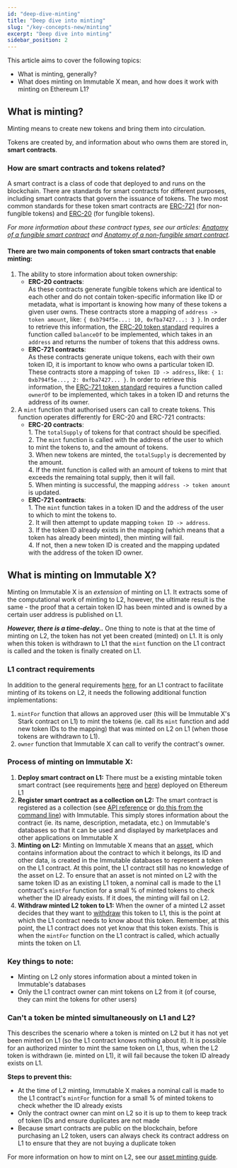 ```yaml
---
id: "deep-dive-minting"
title: "Deep dive into minting"
slug: "/key-concepts-new/minting"
excerpt: "Deep dive into minting"
sidebar_position: 2
---
```


This article aims to cover the following topics:
* What is minting, generally?
* What does minting on Immutable X mean, and how does it work with minting on Ethereum L1?

## What is minting?

Minting means to create new tokens and bring them into circulation.

Tokens are created by, and information about who owns them are stored in, **smart contracts**.

### How are smart contracts and tokens related?

A smart contract is a class of code that deployed to and runs on the blockchain. There are standards for smart contracts for different purposes, including smart contracts that govern the issuance of tokens. The two most common standards for these token smart contracts are [ERC-721](https://eips.ethereum.org/EIPS/eip-721) (for non-fungible tokens) and [ERC-20](https://eips.ethereum.org/EIPS/eip-20) (for fungible tokens).

_For more information about these contract types, see our articles: [Anatomy of a fungible smart contract](#) and [Anatomy of a non-fungible smart contract](#)._

#### There are two main components of token smart contracts that enable minting:
1. The ability to store information about token ownership:
    * **ERC-20 contracts**:<br/>As these contracts generate fungible tokens which are identical to each other and do not contain token-specific information like ID or metadata, what is important is knowing how many of these tokens a given user owns. These contracts store a mapping of `address -> token amount`, like: `{ 0xb794f5e...: 10, 0xfba7427...: 3 }`. In order to retrieve this information, the [ERC-20 token standard](https://eips.ethereum.org/EIPS/eip-20#methods) requires a function called `balanceOf` to be implemented, which takes in an `address` and returns the number of tokens that this address owns.
    * **ERC-721 contracts**:<br/>As these contracts generate unique tokens, each with their own token ID, it is important to know who owns a particular token ID. These contracts store a mapping of `token ID -> address`, like: `{ 1: 0xb794f5e..., 2: 0xfba7427... }`. In order to retrieve this information, the [ERC-721 token standard](https://eips.ethereum.org/EIPS/eip-721#specification) requires a function called `ownerOf` to be implemented, which takes in a token ID and returns the address of its owner.
2. A `mint` function that authorised users can call to create tokens. This function operates differently for ERC-20 and ERC-721 contracts:
    * **ERC-20 contracts**:
      <br/>1. The <code>totalSupply</code> of tokens for that contract should be specified.
      <br/>2. The <code>mint</code> function is called with the address of the user to which to mint the tokens to, and the amount of tokens.
      <br/>3. When new tokens are minted, the <code>totalSupply</code> is decremented by the amount.
      <br/>4. If the mint function is called with an amount of tokens to mint that exceeds the remaining total supply, then it will fail.
      <br/>5. When minting is successful, the mapping <code>address -> token amount</code> is updated.
    * **ERC-721 contracts**:
      <br/>1. The <code>mint</code> function takes in a token ID and the address of the user to which to mint the tokens to.
      <br/>2. It will then attempt to update mapping <code>token ID -> address</code>.
      <br/>3. If the token ID already exists in the mapping (which means that a token has already been minted), then minting will fail.
      <br/>4. If not, then a new token ID is created and the mapping updated with the address of the token ID owner.

## What is minting on Immutable X?

Minting on Immutable X is an _extension_ of minting on L1. It extracts some of the computational work of minting to L2, however, the ultimate result is the same - the proof that a certain token ID has been minted and is owned by a certain user address is published on L1. 

***However, there is a time-delay..*** One thing to note is that at the time of minting on L2, the token has not yet been created (minted) on L1. It is only when this token is withdrawn to L1 that the `mint` function on the L1 contract is called and the token is finally created on L1.

### L1 contract requirements

In addition to the general requirements [here](#there-are-two-main-components-of-token-smart-contracts-that-enable-minting), for an L1 contract to facilitate minting of its tokens on L2, it needs the following additional function implementations:
1. `mintFor` function that allows an approved user (this will be Immutable X's Stark contract on L1) to mint the tokens (ie. call its `mint` function and add new token IDs to the mapping) that was minted on L2 on L1 (when those tokens are withdrawn to L1).
2. `owner` function that Immutable X can call to verify the contract's owner.

### Process of minting on Immutable X:
1. **Deploy smart contract on L1:** There must be a existing mintable token smart contract (see requirements [here](#there-are-two-main-components-of-token-smart-contracts-that-enable-minting) and [here](#l1-contract-requirements)) deployed on Ethereum L1
2. **Register smart contract as a collection on L2:** The smart contract is registered as a collection (see [API reference]((/reference#/operations/createCollection)) or [do this from the command line](/docs/launch-collection-new/register-collection)) with Immutable. This simply stores information about the contract (ie. its name, description, metadata, etc.) on Immutable's databases so that it can be used and displayed by marketplaces and other applications on Immutable X
3. **Minting on L2:** Minting on Immutable X means that an [asset](/reference#/operations/listAssets), which contains information about the contract to which it belongs, its ID and other data, is created in the Immutable databases to represent a token on the L1 contract. At this point, the L1 contract still has no knowledge of the asset on L2. To ensure that an asset is not minted on L2 with the same token ID as an existing L1 token, a nominal call is made to the L1 contract's `mintFor` function for a small % of minted tokens to check whether the ID already exists. If it does, the minting will fail on L2.
4. **Withdraw minted L2 token to L1:** When the owner of a minted L2 asset decides that they want to [withdraw](/docs/guides-new/deposits-withdrawals) this token to L1, this is the point at which the L1 contract needs to know about this token. Remember, at this point, the L1 contract does not yet know that this token exists. This is when the `mintFor` function on the L1 contract is called, which actually mints the token on L1.

### Key things to note:
* Minting on L2 only stores information about a minted token in Immutable's databases
* Only the L1 contract owner can mint tokens on L2 from it (of course, they can mint the tokens for other users)

### Can't a token be minted simultaneously on L1 and L2?
This describes the scenario where a token is minted on L2 but it has not yet been minted on L1 (so the L1 contract knows nothing about it). It is possible for an authorized minter to mint the same token on L1, thus, when the L2 token is withdrawn (ie. minted on L1), it will fail because the token ID already exists on L1.

**Steps to prevent this:**
* At the time of L2 minting, Immutable X makes a nominal call is made to the L1 contract's `mintFor` function for a small % of minted tokens to check whether the ID already exists
* Only the contract owner can mint on L2 so it is up to them to keep track of token IDs and ensure duplicates are not made
* Because smart contracts are public on the blockchain, before purchasing an L2 token, users can always check its contract address on L1 to ensure that they are not buying a duplicate token

For more information on how to mint on L2, see our [asset minting guide](#).
